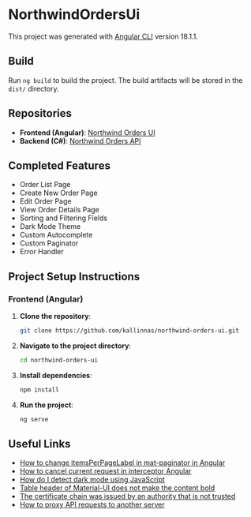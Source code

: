 # NorthwindOrdersUi

This project was generated with [Angular CLI](https://github.com/angular/angular-cli) version 18.1.1.

## Build

Run `ng build` to build the project. The build artifacts will be stored in the `dist/` directory.

## Repositories

- **Frontend (Angular)**: [Northwind Orders UI](https://github.com/kallinnas/northwind-orders-ui)
- **Backend (C#)**: [Northwind Orders API](https://github.com/kallinnas/NorthwindOrdersAPI)

## Completed Features

- Order List Page
- Create New Order Page
- Edit Order Page
- View Order Details Page
- Sorting and Filtering Fields
- Dark Mode Theme
- Custom Autocomplete
- Custom Paginator
- Error Handler

## Project Setup Instructions

### Frontend (Angular)

1. **Clone the repository**:
    ```bash
    git clone https://github.com/kallinnas/northwind-orders-ui.git
    ```
2. **Navigate to the project directory**:
    ```bash
    cd northwind-orders-ui
    ```
3. **Install dependencies**:
    ```bash
    npm install
    ```
4. **Run the project**:
    ```bash
    ng serve
    ```

## Useful Links

- [How to change itemsPerPageLabel in mat-paginator in Angular](https://stackoverflow.com/questions/54057030/how-to-change-itemsperpagelabel-in-mat-paginator-in-angular-6)
- [How to cancel current request in interceptor Angular](https://stackoverflow.com/questions/46433953/how-to-cancel-current-request-in-interceptor-angular-4)
- [How do I detect dark mode using JavaScript](https://stackoverflow.com/questions/56393880/how-do-i-detect-dark-mode-using-javascript)
- [Table header of Material-UI does not make the content bold](https://stackoverflow.com/questions/68512168/tableheader-of-material-ui-does-not-make-the-content-bold)
- [The certificate chain was issued by an authority that is not trusted](https://stackoverflow.com/questions/17615260/the-certificate-chain-was-issued-by-an-authority-that-is-not-trusted-when-conn/70850834#70850834)
- [How to proxy API requests to another server](https://stackoverflow.com/questions/37172928/how-to-proxy-api-requests-to-another-server/71764796#71764796)
